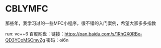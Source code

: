 # CBLYMFC
那些年，我学习过的一些MFC小程序，很不错的入门案例，希望大家多多指教


run: vc++6 百度网盘：链接：https://pan.baidu.com/s/1RhGX0RBx-QD3YCoMSCmvZg 密码：oi6n
